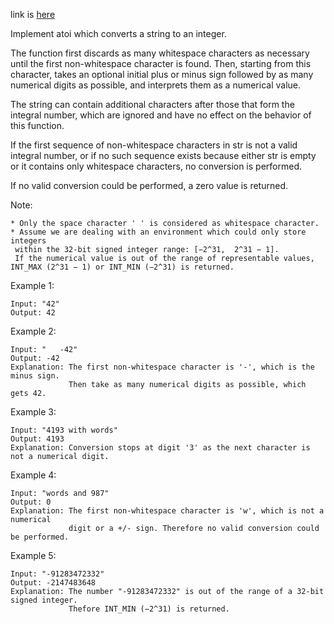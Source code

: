 link is [here](https://leetcode.com/problems/string-to-integer-atoi/)

Implement atoi which converts a string to an integer.

The function first discards as many whitespace characters as necessary until the first non-whitespace character is found. Then, starting from this character, takes an optional initial plus or minus sign followed by as many numerical digits as possible, and interprets them as a numerical value.

The string can contain additional characters after those that form the integral number, which are ignored and have no effect on the behavior of this function.

If the first sequence of non-whitespace characters in str is not a valid integral number, or if no such sequence exists because either str is empty or it contains only whitespace characters, no conversion is performed.

If no valid conversion could be performed, a zero value is returned.

Note:
````
* Only the space character ' ' is considered as whitespace character.
* Assume we are dealing with an environment which could only store integers
 within the 32-bit signed integer range: [−2^31,  2^31 − 1].
 If the numerical value is out of the range of representable values, INT_MAX (2^31 − 1) or INT_MIN (−2^31) is returned.
````

Example 1:
````
Input: "42"
Output: 42
````

Example 2:
````
Input: "   -42"
Output: -42
Explanation: The first non-whitespace character is '-', which is the minus sign.
             Then take as many numerical digits as possible, which gets 42.
````

Example 3:
````
Input: "4193 with words"
Output: 4193
Explanation: Conversion stops at digit '3' as the next character is not a numerical digit.
````

Example 4:
````
Input: "words and 987"
Output: 0
Explanation: The first non-whitespace character is 'w', which is not a numerical 
             digit or a +/- sign. Therefore no valid conversion could be performed.
````

Example 5:
````
Input: "-91283472332"
Output: -2147483648
Explanation: The number "-91283472332" is out of the range of a 32-bit signed integer.
             Thefore INT_MIN (−2^31) is returned.
````